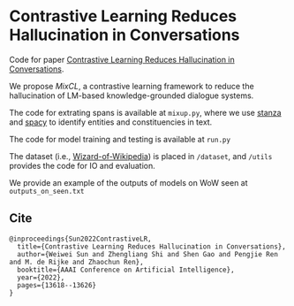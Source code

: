 # Contrastive Learning Reduces Hallucination in Conversations

Code for paper [Contrastive Learning Reduces Hallucination in Conversations](https://arxiv.org/abs/2212.10400).

We propose *MixCL*, a contrastive learning framework to reduce the hallucination of LM-based knowledge-grounded dialogue systems.

The code for extrating spans is available at `mixup.py`, where we use  [stanza](https://github.com/stanfordnlp/stanza/) and  [spacy](https://github.com/explosion/spaCy) to identify entities and constituencies in text.

The code for model training and testing is available at `run.py`

The dataset (i.e., [Wizard-of-Wikipedia](https://parl.ai/projects/wizard_of_wikipedia/)) is placed in `/dataset`, and `/utils` provides the code for IO and evaluation. 

We provide an example of the outputs of models on WoW seen at `outputs_on_seen.txt`

## Cite
```
@inproceedings{Sun2022ContrastiveLR,
  title={Contrastive Learning Reduces Hallucination in Conversations},
  author={Weiwei Sun and Zhengliang Shi and Shen Gao and Pengjie Ren and M. de Rijke and Zhaochun Ren},
  booktitle={AAAI Conference on Artificial Intelligence},
  year={2022},
  pages={13618--13626}
}
```




